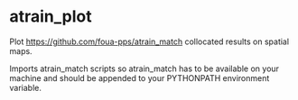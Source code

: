 # atrain_plot
Plot https://github.com/foua-pps/atrain_match collocated results on spatial maps.

Imports atrain_match scripts so atrain_match has to be available on your machine and should be appended to your PYTHONPATH environment variable.
